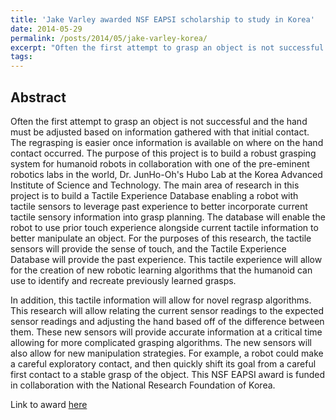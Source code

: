 ```yaml
---
title: 'Jake Varley awarded NSF EAPSI scholarship to study in Korea'
date: 2014-05-29
permalink: /posts/2014/05/jake-varley-korea/
excerpt: "Often the first attempt to grasp an object is not successful..."
tags:
---
```


## Abstract
Often the first attempt to grasp an object is not successful and the hand must be adjusted based on information gathered with that initial contact. The regrasping is easier once information is available on where on the hand contact occurred. The purpose of this project is to build a robust grasping system for humanoid robots in collaboration with one of the pre-eminent robotics labs in the world, Dr. JunHo-Oh's Hubo Lab at the Korea Advanced Institute of Science and Technology. The main area of research in this project is to build a Tactile Experience Database enabling a robot with tactile sensors to leverage past experience to better incorporate current tactile sensory information into grasp planning. The database will enable the robot to use prior touch experience alongside current tactile information to better manipulate an object. For the purposes of this research, the tactile sensors will provide the sense of touch, and the Tactile Experience Database will provide the past experience. This tactile experience will allow for the creation of new robotic learning algorithms that the humanoid can use to identify and recreate previously learned grasps.

In addition, this tactile information will allow for novel regrasp algorithms. This research will allow relating the current sensor readings to the expected sensor readings and adjusting the hand based off of the difference between them. These new sensors will provide accurate information at a critical time allowing for more complicated grasping algorithms. The new sensors will also allow for new manipulation strategies. For example, a robot could make a careful exploratory contact, and then quickly shift its goal from a careful first contact to a stable grasp of the object. This NSF EAPSI award is funded in collaboration with the National Research Foundation of Korea. 

Link to award [here](https://www.nsf.gov/awardsearch/showAward?AWD_ID=1414637)
